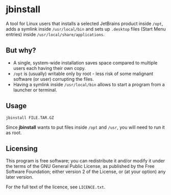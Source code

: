# jbinstall
A tool for Linux users that installs a selected JetBrains product inside `/opt`, adds a symlink inside `/usr/local/bin`
and sets up `.desktop` files (Start Menu entries) inside `/usr/local/share/applications`.


## But why?
- A single, system-wide installation saves space compared to multiple users each having their own copy.
- `/opt` is (usually) writable only by root - less risk of some malignant software (or user) corrupting the files.
- Having a symlink inside `/usr/local/bin` allows to start a program from a launcher or terminal.


## Usage
```
jbinstall FILE.TAR.GZ
```
Since **jbinstall** wants to put files inside `/opt` and `/usr`, you will need to run it as root.


## Licensing
This program is free software; you can redistribute it and/or modify it under the terms of the GNU General Public License,
as published by the Free Software Foundation; either version 2 of the License, or (at your option) any later version.

For the full text of the licence, see `LICENCE.txt`.
